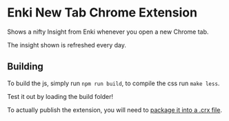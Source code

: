 # Enki New Tab Chrome Extension

Shows a nifty Insight from Enki whenever you open a new Chrome tab.

The insight shown is refreshed every day.

## Building

To build the js, simply run `npm run build`, to compile the css run `make less`.

Test it out by loading the build folder!

To actually publish the extension, you will need to [package it into a .crx file](https://developer.chrome.com/extensions/packaging).
